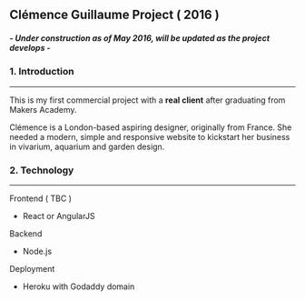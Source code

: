 ## Clémence Guillaume Project ( 2016 )

##### **- Under construction as of May 2016, will be updated as the project develops -**

### 1. Introduction
---

This is my first commercial project with a **real client** after graduating from Makers Academy.

Clémence is a London-based aspiring designer, originally from France. She needed a modern, simple and responsive website to kickstart her business in vivarium, aquarium and garden design.

### 2. Technology
---

Frontend ( TBC )
+ React or AngularJS

Backend
+ Node.js

Deployment
+ Heroku with Godaddy domain

